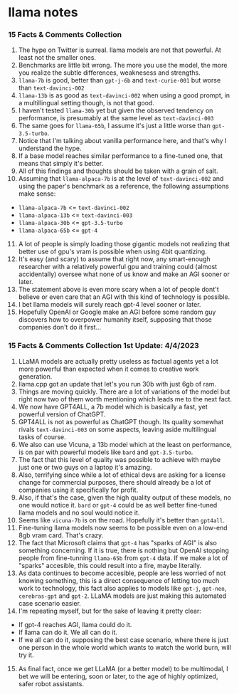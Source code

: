 # llama notes

### 15 Facts & Comments Collection
1. The hype on Twitter is surreal. llama models are not that powerful. At least not the smaller ones.
2. Benchmarks are little bit wrong. The more you use the model, the more you realize the subtle differences, weaknesess and strengths.
3. `llama-7b` is good, better than `gpt-j-6b` and `text-curie-001` but worse than `text-davinci-002`
4. `llama-13b` is as good as `text-davinci-002` when using a good prompt, in a multillingual setting though, is not that good.
5. I haven't tested `llama-30b` yet but given the observed tendency on performance, is presumably at the same level as `text-davinci-003`
6. The same goes for `llama-65b`, I assume it's just a little worse than `gpt-3.5-turbo`.
7. Notice that I'm talking about vanilla performance here, and that's why I understand the hype.
8. If a base model reaches similar performance to a fine-tuned one, that means that simply it's better.
9. All of this findings and thoughts should be taken with a grain of salt.
10. Assuming that `llama-alpaca-7b` is at the level of `text-davinci-002` and using the paper's benchmark as a reference, the following assumptions make sense:
- `llama-alpaca-7b` <= `text-davinci-002`
- `llama-alpaca-13b` <= `text-davinci-003`
- `llama-alpaca-30b` <= `gpt-3.5-turbo`
- `llama-alpaca-65b` <= `gpt-4`
11. A lot of people is simply loading those gigantic models not realizing that better use of gpu's vram is possible when using 4bit quantizing.
12. It's easy (and scary) to assume that right now, any smart-enough researcher with a relatively powerful gpu and training could (almost accidentally) oversee what none of us know and make an AGI sooner or later.
13. The statement above is even more scary when a lot of people dont't believe or even care that an AGI with this kind of technology is possible.
14. I bet llama models will surely reach gpt-4 level sooner or later.
15. Hopefully OpenAI or Google make an AGI before some random guy discovers how to overpower humanity itself, supposing that those companies don't do it first...

### 15 Facts & Comments Collection 1st Update: 4/4/2023
1. LLaMA models are actually pretty useless as factual agents yet a lot more powerful than expected when it comes to creative work generation.
2. llama.cpp got an update that let's you run 30b with just 6gb of ram.
3. Things are moving quickly. There are a lot of variations of the model but right now two of them worth mentioning which leads me to the next fact.
4. We now have GPT4ALL, a 7b model which is basically a fast, yet powerful version of ChatGPT. 
5. GPT4ALL is not as powerful as ChatGPT though. Its quality somewhat rivals `text-davinci-003` on some aspects, leaving aside multilingual tasks of course.
6. We also can use Vicuna, a 13b model which at the least on performance, is on par with powerful models like `bard` and `gpt-3.5-turbo`.
7. The fact that this level of quality was possible to achieve with maybe just one or two guys on a laptop it's amazing.
8. Also, terrifying since while a lot of ethical devs are asking for a license change for commercial purposes, there should already be a lot of companies using it specifically for profit. 
9. Also, if that's the case, given the high quality output of these models, no one would notice it. `bard` or `gpt-4` could be as well better fine-tuned llama models and no soul would notice it.
10. Seems like `vicuna-7b` is on the road. Hopefully it's better than `gpt4all`.
11. Fine-tuning llama models now seems to be possible even on a low-end 8gb vram card. That's crazy.
12. The fact that Microsoft claims that `gpt-4` has "sparks of AGI" is also something concerning. If it is true, there is nothing but OpenAI stopping people from fine-tunning `llama-65b` from `gpt-4` data. If we make a lot of "sparks" accesible, this could result into a fire, maybe literally.
13. As data continues to become accesible, people are less worried of not knowing something, this is a direct consequence of letting too much work to technology, this fact also applies to models like `gpt-j`, `gpt-neo`, `cerebras-gpt` and `gpt-2`. LLaMA models are just making this automated case scenario easier.
14. I'm repeating myself, but for the sake of leaving it pretty clear: 
- If gpt-4 reaches AGI, llama could do it.
- If llama can do it. We all can do it.
- If we all can do it, supposing the best case scenario, where there is just one person in the whole world which wants to watch the world burn, will try it.
15. As final fact, once we get LLaMA (or a better model) to be multimodal, I bet we will be entering, soon or later, to the age of highly optimized, safer robot assistants.
